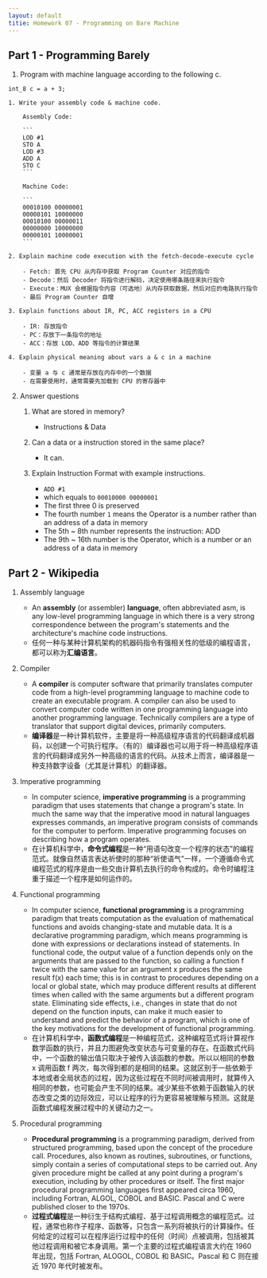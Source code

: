 ```yaml
---
layout: default
titie: Homework 07 - Programming on Bare Machine
---
```


## Part 1 - Programming Barely

1. Program with machine language according to the following c.
```int_8 a = 1;  
int_8 c = a + 3;
```
    1. Write your assembly code & machine code.

        Assembly Code:

        ```
        LOD #1
        STO A
        LOD #3
        ADD A
        STO C
        ```

        Machine Code:

        ```
        00010100 00000001
        00000101 10000000
        00010100 00000011
        00000000 10000000
        00000101 10000001
        ```

    2. Explain machine code execution with the fetch-decode-execute cycle

        - Fetch: 首先 CPU 从内存中获取 Program Counter 对应的指令
        - Decode：然后 Decoder 将指令进行解码，决定使用哪条路径来执行指令
        - Execute：MUX 会根据指令内容（可选地）从内存获取数据，然后对应的电路执行指令
        - 最后 Program Counter 自增

    3. Explain functions about IR, PC, ACC registers in a CPU

        - IR: 存放指令
        - PC：存放下一条指令的地址
        - ACC：存放 LOD、ADD 等指令的计算结果

    4. Explain physical meaning about vars a & c in a machine

        - 变量 a 与 c 通常是存放在内存中的一个数据
        - 在需要使用时，通常需要先加载到 CPU 的寄存器中

2. Answer questions

    1. What are stored in memory?

        - Instructions & Data

    2. Can a data or a instruction stored in the same place?

        - It can.

    3. Explain Instruction Format with example instructions.

        - `ADD #1`
        - which equals to `00010000 00000001`
        - The first three 0 is preserved
        - The fourth number `1` means the Operator is a number rather than an address of a data in memory
        - The 5th ~ 8th number represents the instruction: ADD
        - The 9th ~ 16th number is the Operator, which is a number or an address of a data in memory

## Part 2 - Wikipedia

1. Assembly language
    - An **assembly** (or assembler) **language**, often abbreviated asm, is any low-level programming language in which there is a very strong correspondence between the program's statements and the architecture's machine code instructions.
    - 任何一种与某种计算机架构的机器码指令有强相关性的低级的编程语言，都可以称为**汇编语言**。

2. Compiler
    - A **compiler** is computer software that primarily translates computer code from a high-level programming language to machine code to create an executable program. A compiler can also be used to convert computer code written in one programming language into another programming language. Technically compilers are a type of translator that support digital devices, primarily computers. 
    - **编译器**是一种计算机软件，主要是将一种高级程序语言的代码翻译成机器码，以创建一个可执行程序。（有的）编译器也可以用于将一种高级程序语言的代码翻译成另外一种高级的语言的代码。从技术上而言，编译器是一种支持数字设备（尤其是计算机）的翻译器。

3. Imperative programming
    - In computer science, **imperative programming** is a programming paradigm that uses statements that change a program's state. In much the same way that the imperative mood in natural languages expresses commands, an imperative program consists of commands for the computer to perform. Imperative programming focuses on describing how a program operates. 
    - 在计算机科学中，**命令式编程**是一种“用语句改变一个程序的状态”的编程范式。就像自然语言表达祈使时的那种“祈使语气”一样，一个遵循命令式编程范式的程序是由一些交由计算机去执行的命令构成的。命令时编程注重于描述一个程序是如何运作的。

4. Functional programming
    - In computer science, **functional programming** is a programming paradigm that treats computation as the evaluation of mathematical functions and avoids changing-state and mutable data. It is a declarative programming paradigm, which means programming is done with expressions or declarations instead of statements. In functional code, the output value of a function depends only on the arguments that are passed to the function, so calling a function f twice with the same value for an argument x produces the same result f(x) each time; this is in contrast to procedures depending on a local or global state, which may produce different results at different times when called with the same arguments but a different program state. Eliminating side effects, i.e., changes in state that do not depend on the function inputs, can make it much easier to understand and predict the behavior of a program, which is one of the key motivations for the development of functional programming.
    - 在计算机科学中，**函数式编程**是一种编程范式，这种编程范式将计算视作数学函数的执行，并且力图避免改变状态与可变量的存在。在函数式代码中，一个函数的输出值只取决于被传入该函数的参数。所以以相同的参数 x 调用函数 f 两次，每次得到都的是相同的结果。这就区别于一些依赖于本地或者全局状态的过程，因为这些过程在不同时间被调用时，就算传入相同的参数，也可能会产生不同的结果。减少某些不依赖于函数输入的状态改变之类的边际效应，可以让程序的行为更容易被理解与预测。这就是函数式编程发展过程中的关键动力之一。

5. Procedural programming
    - **Procedural programming** is a programming paradigm, derived from structured programming, based upon the concept of the procedure call. Procedures, also known as routines, subroutines, or functions, simply contain a series of computational steps to be carried out. Any given procedure might be called at any point during a program's execution, including by other procedures or itself. The first major procedural programming languages first appeared circa 1960, including Fortran, ALGOL, COBOL and BASIC. Pascal and C were published closer to the 1970s. 
    - **过程式编程**是一种衍生于结构式编程、基于过程调用概念的编程范式。过程，通常也称作子程序、函数等，只包含一系列将被执行的计算操作。任何给定的过程可以在程序运行过程中的任何（时间）点被调用，包括被其他过程调用和被它本身调用。第一个主要的过程式编程语言大约在 1960 年出现，包括 Fortran, ALOGOL, COBOL 和 BASIC。Pascal 和 C 则在接近 1970 年代时被发布。